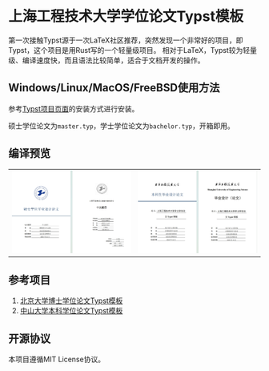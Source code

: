 # 上海工程技术大学学位论文Typst模板

第一次接触Typst源于一次LaTeX社区推荐，突然发现一个非常好的项目，即Typst，这个项目是用Rust写的一个轻量级项目。
相对于LaTeX，Typst较为轻量级、编译速度快，而且语法比较简单，适合于文档开发的操作。

## Windows/Linux/MacOS/FreeBSD使用方法

参考[Typst项目页面](https://github.com/typst/typst)的安装方式进行安装。

硕士学位论文为`master.typ`，学士学位论文为`bachelor.typ`，开箱即用。

## 编译预览
<table>
  <tr>
    <td><img src="imgs/master.jpg"></td>
    <td><img src="imgs/bachelor.jpg"></td>
  </tr>
</table>

## 参考项目

1. [北京大学博士学位论文Typst模板](https://github.com/lucifer1004/pkuthss-typst)
2. [中山大学本科学位论文Typst模板](https://github.com/howardlau1999/sysu-thesis-typst)

## 开源协议

本项目遵循MIT License协议。

